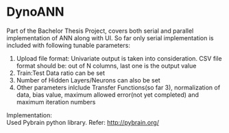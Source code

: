 # DynoANN
Part of the Bachelor Thesis Project, covers both serial and parallel implementation of ANN along with UI. So far only serial implementation is included with following tunable parameters:
1) Upload file format: Univariate output is taken into consideration. CSV file format should be: out of N columns, last one is the output value <br/>
2) Train:Test Data ratio can be set <br/>
3) Number of Hidden Layers/Neurons can also be set <br/>
4) Other parameters inlclude Transfer Functions(so far 3), normalization of data, bias value, maximum allowed error(not yet completed) and maximum iteration numbers <br/>

Implementation:
<br/>
Used Pybrain python library. Refer: http://pybrain.org/<br/>
